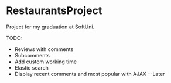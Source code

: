 # RestaurantsProject
Project for my graduation at SoftUni.


TODO:
* Reviews with comments
* Subcomments
* Add custom working time
* Elastic search
* Display recent comments and most popular with AJAX --Later